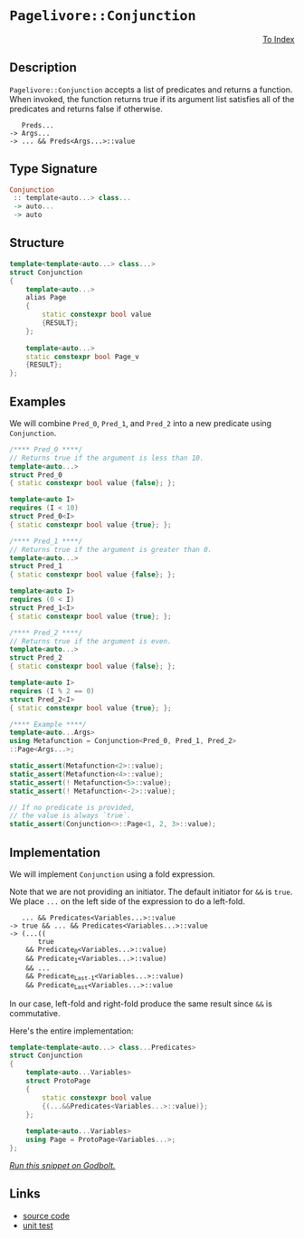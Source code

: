 <!-- Copyright 2024 Feng Mofan
SPDX-License-Identifier: Apache-2.0 -->

# `Pagelivore::Conjunction`

<p style='text-align: right;'><a href="../../../facilities/metafunctions.md#pagelivore-conjunction">To Index</a></p>

## Description

`Pagelivore::Conjunction` accepts a list of predicates and returns a function.
When invoked, the function returns true if its argument list satisfies all of the predicates and returns false if otherwise.

<pre><code>   Preds...
-> Args...
-> ... && Preds&lt;Args...&gt;::value</code></pre>

## Type Signature

```Haskell
Conjunction
 :: template<auto...> class... 
 -> auto...
 -> auto
```

## Structure

```C++
template<template<auto...> class...>
struct Conjunction
{
    template<auto...>
    alias Page
    {
        static constexpr bool value
        {RESULT};
    };
    
    template<auto...>
    static constexpr bool Page_v
    {RESULT};
};
```

## Examples

We will combine `Pred_0`, `Pred_1`, and `Pred_2` into a new predicate using `Conjunction`.

```C++
/**** Pred_0 ****/
// Returns true if the argument is less than 10.
template<auto...>
struct Pred_0
{ static constexpr bool value {false}; };

template<auto I>
requires (I < 10)
struct Pred_0<I>
{ static constexpr bool value {true}; };

/**** Pred_1 ****/
// Returns true if the argument is greater than 0.
template<auto...>
struct Pred_1
{ static constexpr bool value {false}; };

template<auto I>
requires (0 < I)
struct Pred_1<I>
{ static constexpr bool value {true}; };

/**** Pred_2 ****/
// Returns true if the argument is even.
template<auto...>
struct Pred_2
{ static constexpr bool value {false}; };

template<auto I>
requires (I % 2 == 0)
struct Pred_2<I>
{ static constexpr bool value {true}; };

/**** Example ****/
template<auto...Args>
using Metafunction = Conjunction<Pred_0, Pred_1, Pred_2>
::Page<Args...>;

static_assert(Metafunction<2>::value);
static_assert(Metafunction<4>::value);
static_assert(! Metafunction<5>::value);
static_assert(! Metafunction<-2>::value);

// If no predicate is provided,
// the value is always `true`.
static_assert(Conjunction<>::Page<1, 2, 3>::value);
```

## Implementation

We will implement `Conjunction` using a fold expression.

Note that we are not providing an initiator. The default initiator for `&&` is `true`. We place `...` on the left side of the expression to do a left-fold.

<pre><code>   ... && Predicates&lt;Variables...&gt;::value
-> true && ... && Predicates&lt;Variables...&gt;::value
-> (...((
       true
    && Predicate<sub>0</sub>&lt;Variables...&gt;::value)
    && Predicate<sub>1</sub>&lt;Variables...&gt;::value)
    && ...
    && Predicate<sub>Last-1</sub>&lt;Variables...&gt;::value)
    && Predicate<sub>Last</sub>&lt;Variables...&gt;::value
</code></pre>

In our case, left-fold and right-fold produce the same result since `&&` is commutative.

Here's the entire implementation:

```C++
template<template<auto...> class...Predicates>
struct Conjunction
{
    template<auto...Variables>
    struct ProtoPage
    {
        static constexpr bool value
        {(...&&Predicates<Variables...>::value)};
    };
    
    template<auto...Variables>
    using Page = ProtoPage<Variables...>;
};
```

[*Run this snippet on Godbolt.*](https://godbolt.org/#z:OYLghAFBqd5QCxAYwPYBMCmBRdBLAF1QCcAaPECAMzwBtMA7AQwFtMQByARg9KtQYEAysib0QXACx8BBAKoBnTAAUAHpwAMvAFYTStJg1DIApACYAQuYukl9ZATwDKjdAGFUtAK4sGIAKxmpK4AMngMmAByPgBGmMQgAGyJpAAOqAqETgwe3r4BQemZjgJhEdEscQnJtpj2JQxCBEzEBLk%2BfoG19dlNLQRlUbHxSSkKza3t%2BV3j/YMVVaMAlLaoXsTI7BwEmCypBjsmAMxuO3sHmMduTF5EAHQPx9gA1MgGCgoPd8rEmPiiOwUTxMGgAguNiF4HM8PAxtF4GA5siDQSYAOxWMHPbHPM77JiHE43e4PABqLTwTBi9CBR2wKJxzwhUIIzx%2BqCIyiYwEuWJx6MxoMZjNmjmQrwE40wqlSxGeMVQnmeADcxF5eULhdiBRAvuZEvqfn88ADMLS3OTiJTqWa9XSQCBVd5MEt0QARY6Cxnuz0M/l87F4i5XYmoL6W6004EB55eTJGNnczDPY5utnEDmoLk8q4Rqk0u30o6Cn3FlEogD0ACoa7W6/WK5W688ACpmggKZ51xtg6v1/u1nuosHmI7hN5eLApk5oRGYVId6PD0F9mvpv4AfQ0XcHlYrzwASpgCOsGJ2CJDk3gqLiEMmWsAfIxWXhOzTzwhDM8uBo7iigwSlxErcYaPHSKLMtCRroFu5YYkyzRihKZ47DKcoKkqTrqimGJUGISilhYOEemWI5ggBhLXCBzwAJJLr8ACOXh4L8nYQDR05uN%2BGiumCkGstBsEnHR4EjvBoomshUpofKiq0CqarJgKF7qoRxG%2BmRK7NoJXA7jWQ4VvuR4nsQZ64pezzXre97EI%2BbCCJZnbAL8gFygQn4MM8v7/rs%2BKUaGhYQSpUG/DBXBwUREnirO0myrJmGKThFh4bQBFoiRRGEeW5G%2BcGwFELR9GYExLFms8EDblctG8eCwUCaFG7hcJS4CghBKSTFqFxRh8lYUpGIqZc6WeuppHLquVbrjBZh6VWBlGcep7nhZVnuTZdnPo5zyYMqjB/jl5yASGIGBXxdVTRuZgRW1SGddK3VyQpzpJSlaUZaNJYHX5QFUQVIn0mCjHMax5UceY/jPDNqapl5NX8RdV3NaJqLiYhHWSl16GPX1SWDWpWWaRNzzYKorD7Mm3Y%2BYd/knQ8oK2bSAOgnG4TAM8ACyx5MFQCJIgI05prC8KIg0VyCRopAXVwkuCYjTMOtmP308AnxgUWn21e1yAbkwHzxAQECc80PMi8iJxyw6fWumNUU63rrSG1zJt8wwVySE8luKdbgq27rSgO2AYAc07vOiyc/ge46XsaZrYp2/7BuB8Hxuh2bbgALQW1Hzre9lK77jRN4MKgzyysappbbKqDKngWDoKQe7WU92Gvs8YgAO5MAAnp2JiJBoeP9/tscmvH%2BsQELqcCFckeK1c0uQ5LRyR1bnocCstCcP4vB%2BBwWikKgnBuNY1hMmsGxKWYRw8KQBCaOvKwANYBJIdwaJIXBokcGj%2BBoZjJGYAAHIA/QnBJC8BYBIDQEtd770PhwXgCgQASzvnvdepA4CwBgIgEAawCCpFuOQSgaA9h0HiJEVgWxVCAMSOnRIkhnjAGQOKKQdwzC8GNEQK06A9D8EECIMQ7ApAyEEIoFQ6g0GkF0NLduxAmCpE4DwDeW8d73wPpwAA8rcAhrJUA3mobQ%2BhjDmHflfjNCeqBSH0DlKOLgSxeCoK0CsCASASGpDIWQCgEA3EeJAMAKQQQaC0B2MQJBEAYhqJiOEFoXdFG8CicwYgXcNExG0JgBwcTSAkPsgQDRDBaCxMkVgGIXhgDXFoKlTJWAWCGGAOIIppUkS7SQZI6U6TbhbBvuEHYm9JG0DwDEORSSPBYDURePAkDuC8F2sQBUSg3S7Fqf0ow98VhUAMCrUkeBMDtw0akRgmS%2BHCFEOIYRRyxFqDUdI/QtSUAn0sPoAZSDIArFQAubILT07jHQKmUwlhrBmDgTM7hZp4ArDsOkhoLgGDuE8B0PQoRwhDEqCMaWRQsgCCmH4NFGQMUMHmMMBI0sIUuz6JMOF%2BRiV1Ehb0CYAwkULFRbYOlWK9CzFaASlFRLwXn02BIZRHBt6kFgbweBzwDF0IYUwlhZjyq4EICQFMV87EONWSsO8TAsAJAgE/EAkgjh3AAJxHDRJId%2BZhJD9x/okQ1oCODgNIJA6%2BdxEhcESIAw1gC3X%2BA/v4Y1KQRXqIQbYZBt9VkYOwS43B2jCFeJ8dYihbBOAtBYMqNE6cmCvAMAmLghq7hcDfhw/AXDa68NkAI050hzlKEuZI3QQRZHyLiQKoVgb4FaPwbcZ4ei27EFTemzNbxanfjzQW7cFirHxCVUcMw9iw1oOca4yx7jrFEO8cu3xKa03pyHUYXNP4%2BB0BCWEiJkiEkxMyeepJKS0kZKmVkyxOS8kFLUcU0p5TKn3uqUsrY%2B98C/CaaC1pqh2k7Eyd0uoaj%2BmDJiSM39DirSTJvjMuZmAFk1KMMs0AC6%2BAbIUFsnZeyDn3qORWoRVbZAXIkfvetNyVl/KsA86DzydUH3eZKTgXyCA/KOG6BjAKgXxBBSx8F1KXbQthXkbFwQYWcsWDi4o2RWUKbxXJplJKGhkraBS6TGnaVzAZYStlLKdPGYM%2BUIzdjVjrD5VZ3pra1Fiq3QOrNw7c35rfnK4tirbFzscQ/UgGqtWUAFQ6p1eb35oj9WiL%2BkgLX0Olm2zgiDQ3%2BecZGpAeCdFrvjeQyhya%2B1GJYAoZU4plTuYuOMItCruFlv4Sc8jIj5A1uozoEARxSCNoUVMltqjJHtpjbom8KaislbKxVwC4xyoeEnTYq%2BRw/PhqjblzxxCN3WMdMgVIqQNzlcNRuSrBAdaFarUe%2BIJ7InRKSZeq7yTUmQsydk58z7Cl/swCUspYhP032/Zh%2BDpB/00uaWotpyAOngcEJBvpAyhldzg2MxDmSUMZDQ4szDrNw3rO5Ph7Zuz9m7xvqRhrEgKOiJa1c9rdHjD3JsMxsFbGGgtIrN8u5/zLCAtFcC2uoKXndBpc4CArhlMyfQGpolaRcUNGF%2BihoYu2Vic0yZqT8uegCC03L4lSv4Wa/M8i%2BTPKbNCN68KxznBe0sFG6VlUE3ASsggPKrh06VXzqceqzAmqRisd6WFkAZg81HCOP4X%2BH9oEB7RO6k3/XkshpQWq0gz9JD%2BCNf4QB/9DWSENV/E1XAOu9KOH1uB0e0sCvYZHwvwbi%2BkBmZkZwkggA)

## Links

- [source code](../../../../conceptrodon/pagelivore/conjunction.hpp)
- [unit test](../../../../tests/unit/metafunctions/pagelivore/conjunction.test.hpp)
